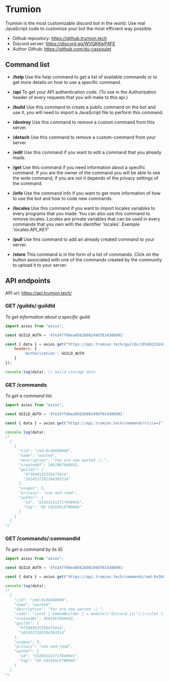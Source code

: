 
# Trumion

Trumion is the most customizable discord bot in the world. Use real JavaScript code to customize your bot the most efficient way possible.

- Github repository: https://github.trumion.tech
- Discord server: https://discord.gg/WVQKKwP4FE
- Author Github: https://github.com/du-cassoulet

## Command list

- **/help** Use the help command to get a list of available commands or to get more details on how to use a specific command.

- **/api** To get your API authentication code. (To use in the Authorization header of every requests that you will make to this api.)

- **/build** Use this command to create a public command on the bot and use it, you will need to import a JavaScript file to perform this command.

- **/destroy** Use this command to remove a custom command from this server.

- **/detach** Use this command to remove a custom-command from your server.

- **/edit** Use this command if you want to edit a command that you already made.

- **/get** Use this command if you need information about a specific command. If you are the owner of the command you will be able to see the wole command, if you are not it depends of the privacy settings of the command.

- **/info** Use the command info if you want to get more information of how to use the bot and how to code new commands.

- **/locales** Use this command if you want to import locales variables to every programs that you made. You can also use this command to remove locales. Locales are private variables that can be used in every commands that you own with the identifier 'locales'. Exemple 'locales.API_KEY'

- **/pull** Use this command to add an already created command to your server.

- **/store** This command is in the form of a list of commands. Click on the button associated with one of the commands created by the community to upload it to your server.

## API endpoints

API url: https://api.trumion.tech/

### **GET** /guilds/:guildId

*To get information about a specific guild.*

```js
import axios from "axios";

const GUILD_AUTH = '4fe247fd6ea8562b08149df014386991'

const { data } = axios.get("https://api.trumion.tech/guilds/1014821524240343070", {
    headers: {
        'Authorization': GUILD_AUTH
    }
});

console.log(data); // Guild storage data
```

### **GET** /commands

*To get a command list.*

```js
import axios from "axios";

const GUILD_AUTH = '4fe247fd6ea8562b08149df014386991'

const { data } = axios.get("https://api.trumion.tech/commands?slice=1");

console.log(data);
/*
  [
    {
      "cid": "cmd-0x3b8d0860",
      "name": "wasted",
      "description": "You are now wasted :(.",
      "createdAt": 1661967660442,
      "guilds": [
        "973949535359475814",
        "1014537202304303214"
      ],
      "usages": 5,
      "privacy": "use-and-read",
      "author": {
        "id": "532631412717649941",
        "tag": "DU CASSOULET#0666"
      }
    }
  ]
*/
```

### **GET** /commands/:commandId

*To get a command by its ID.*

```js
import axios from "axios";

const GUILD_AUTH = '4fe247fd6ea8562b08149df014386991'

const { data } = axios.get("https://api.trumion.tech/commands/cmd-0x3b8d0860");

console.log(data);
/*
  {
    "cid": "cmd-0x3b8d0860",
    "name": "wasted",
    "description": "You are now wasted :(.",
    "code": "const { EmbedBuilder } = module(\"discord.js\");\r\nlet link = `https://some-random-api.ml/canvas/wasted/?avatar=${message.author.displayAvatarURL({ format: \"png\" })}`;\r\n\r\nconst embed = new EmbedBuilder().setTitle(`Wasted`).setImage(link);\r\nmessage.channel.send({ embeds: [embed] });",
    "createdAt": 1661967660442,
    "guilds": [
      "973949535359475814",
      "1014537202304303214"
    ],
    "usages": 5,
    "privacy": "use-and-read",
    "author": {
      "id": "532631412717649941",
      "tag": "DU CASSOULET#0666"
    }
  }
*/
```